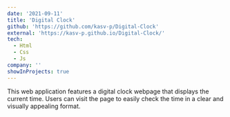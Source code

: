 ```yaml
---
date: '2021-09-11'
title: 'Digital Clock'
github: 'https://github.com/kasv-p/Digital-Clock'
external: 'https://kasv-p.github.io/Digital-Clock/'
tech:
  - Html
  - Css
  - Js
company: ''
showInProjects: true
---
```


This web application features a digital clock webpage that displays the current time. Users can visit the page to easily check the time in a clear and visually appealing format. 